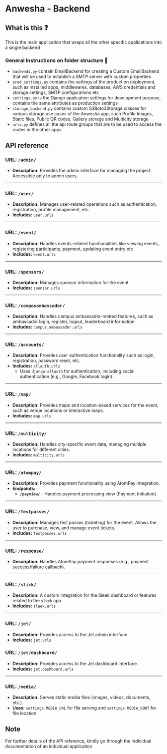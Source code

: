 # Anwesha - Backend

## What is this ❓
This is the main application that wraps all the other specific applications into a single backend

### General Instructions on folder structure 📂
- `backends.py` contain EmailBackend for creating a Custom EmailBackend that will be used to establish a SMTP server with custom properties
- `prod_settings.py` contains the settings of the production deployment, such as installed apps, middlewares, databases, AWS credentials and storage settings, SMTP configurations etc
- `settings.py` is the Django application settings for development purpose, contains the same attributes as production settings
- `storage_backend.py` contains custom S3Boto3Storage classes for various storage use cases of the Anwesha app, such Profile Images, Static files, Public QR codes, Gallery storage and Multicity storage
- `urls.py` defines all the api route groups that are to be used to access the routes in the other apps

## API reference

### URL: `/admin/`
- **Description:** Provides the admin interface for managing the project. Accessible only to admin users.

---

### URL: `/user/`
- **Description:** Manages user-related operations such as authentication, registration, profile management, etc.
- **Includes:** `user.urls`

---

### URL: `/event/`
- **Description:** Handles events-related functionalities like viewing events, registering participants, payment, updating event entry etc
- **Includes:** `event.urls`

---

### URL: `/sponsors/`
- **Description:** Manages sponsor information for the event
- **Includes:** `sponsor.urls`

---

### URL: `/campasambassador/`
- **Description:** Handles campus ambassador-related features, such as ambassador login, register, logout, leaderboard information.
- **Includes:** `campus_ambassador.urls`

---

### URL: `/accounts/`
- **Description:** Provides user authentication functionality such as login, registration, password reset, etc.
- **Includes:** `allauth.urls`
  - Uses `django-allauth` for authentication, including social authentication (e.g., Google, Facebook login).

---

### URL: `/map/`
- **Description:** Provides maps and location-based services for the event, such as venue locations or interactive maps.
- **Includes:** `map.urls`

---

### URL: `/multicity/`
- **Description:** Handles city-specific event data, managing multiple locations for different cities.
- **Includes:** `multicity.urls`

---

### URL: `/atompay/`
- **Description:** Provides payment functionality using AtomPay integration.
- **Endpoints:**
  - **`/payview/`** - Handles payment processing view (Payment Initiation)
  
---

### URL: `/festpasses/`
- **Description:** Manages fest passes (ticketing) for the event. Allows the user to purchase, view, and manage event tickets.
- **Includes:** `festpasses.urls`

---

### URL: `/response/`
- **Description:** Handles AtomPay payment responses (e.g., payment success/failure callback).

---

### URL: `/slick/`
- **Description:** A custom integration for the Sleek dashboard or features related to the `sleek` app.
- **Includes:** `sleek.urls`

---

### URL: `/jet/`
- **Description:** Provides access to the Jet admin interface.
- **Includes:** `jet.urls`
  
### URL: `/jet/dashboard/`
- **Description:** Provides access to the Jet dashboard interface.
- **Includes:** `jet.dashboard.urls`

---

### URL: `/media/`
- **Description:** Serves static media files (images, videos, documents, etc.).
- **Uses:** `settings.MEDIA_URL` for file serving and `settings.MEDIA_ROOT` for file location.

## Note

For further details of the API reference, kindly go through the individual documentation of an individual application